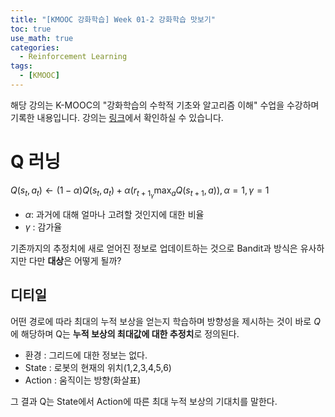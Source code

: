 ```yaml
---
title: "[KMOOC 강화학습] Week 01-2 강화학습 맛보기"
toc: true
use_math: true
categories:
  - Reinforcement Learning
tags:
  - [KMOOC]
---
```


해당 강의는 K-MOOC의 "강화학습의 수학적 기초와 알고리즘 이해" 수업을 수강하며 기록한 내용입니다. 강의는 [링크](http://www.kmooc.kr/courses/course-v1:KoreaUnivK+ku_ai_002+2020_A44/course/)에서 확인하실 수 있습니다.

# Q 러닝

$Q(s_{t},a_{t}) \gets (1-\alpha)Q(s_{t},a_{t}) + \alpha(r_{t+1}_\gamma \max_{a} Q(s_{t+1},a)), \alpha=1, \gamma=1$

- $\alpha$: 과거에 대해 얼마나 고려할 것인지에 대한 비율
- $\gamma$ : 감가율

기존까지의 추정치에 새로 얻어진 정보로 업데이트하는 것으로 Bandit과 방식은 유사하지만 다만 **대상**은 어떻게 될까?

## 디티일 

어떤 경로에 따라 최대의 누적 보상을 얻는지 학습하며 방향성을 제시하는 것이 바로 $Q$에 해당하며 Q는 **누적 보상의 최대값에 대한 추정치**로 정의된다.

- 환경 : 그리드에 대한 정보는 없다.
- State : 로봇의 현재의 위치(1,2,3,4,5,6)
- Action : 움직이는 방향(화살표)

그 결과 Q는 State에서 Action에 따른 최대 누적 보상의 기대치를 말한다.

